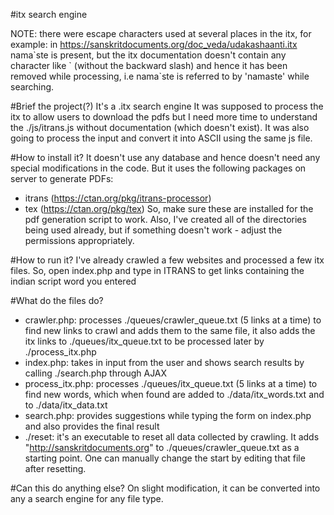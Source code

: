 #itx search engine

NOTE: there were escape characters used at several places in the itx, for example: in https://sanskritdocuments.org/doc_veda/udakashaanti.itx nama\`ste is present, but the itx documentation doesn't contain any character like \` (without the backward slash) and hence it has been removed while processing, i.e nama\`ste is referred to by 'namaste' while searching.

#Brief the project(?)
It's a .itx search engine
  It was supposed to process the itx to allow users to download the pdfs but I need more time to understand the ./js/itrans.js without documentation (which doesn't exist). It was also going to process the input and convert it into ASCII using the same js file.

#How to install it?
It doesn't use any database and hence doesn't need any special modifications in the code.
But it uses the following packages on server to generate PDFs:
  - itrans (https://ctan.org/pkg/itrans-processor)
  - tex (https://ctan.org/pkg/tex)
So, make sure these are installed for the pdf generation script to work.
Also, I've created all of the directories being used already, but if something doesn't work - adjust the permissions appropriately.

#How to run it?
I've already crawled a few websites and processed a few itx files.
So, open index.php and type in ITRANS to get links containing the indian script word you entered

#What do the files do?
  - crawler.php: processes ./queues/crawler_queue.txt (5 links at a time) to find new links to crawl and adds them to the same file, it also adds the itx links to ./queues/itx_queue.txt to be processed later by ./process_itx.php
  - index.php: takes in input from the user and shows search results by calling ./search.php through AJAX
  - process_itx.php: processes ./queues/itx_queue.txt (5 links at a time) to find new words, which when found are added to ./data/itx_words.txt and to ./data/itx_data.txt
  - search.php: provides suggestions while typing the form on index.php and also provides the final result
  - ./reset: it's an executable to reset all data collected by crawling. It adds "http://sanskritdocuments.org" to ./queues/crawler_queue.txt as a starting point. One can manually change the start by editing that file after resetting.

#Can this do anything else?
On slight modification, it can be converted into any a search engine for any file type.
